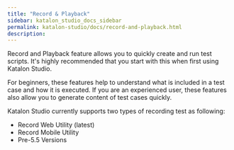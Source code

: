 ```yaml
---
title: "Record & Playback" 
sidebar: katalon_studio_docs_sidebar
permalink: katalon-studio/docs/record-and-playback.html 
description: 
---
```

Record and Playback feature allows you to quickly create and run test scripts. It's highly recommended that you start with this when first using Katalon Studio.

For beginners, these features help to understand what is included in a test case and how it is executed. If you are an experienced user, these features also allow you to generate content of test cases quickly. 

Katalon Studio currently supports two types of recording test as following:

*   Record Web Utility (latest)
*   Record Mobile Utility
*   Pre-5.5 Versions